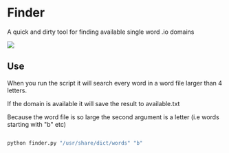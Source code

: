 # Finder

A quick and dirty tool for finding available single word .io domains

![](https://raw.github.com/owainlewis/domain-finder/master/preview.png)

## Use

When you run the script it will search every word in a word file larger than 4 letters. 

If the domain is available it will save the result to available.txt

Because the word file is so large the second argument is a letter (i.e words starting with "b" etc)

```python

python finder.py "/usr/share/dict/words" "b"

```